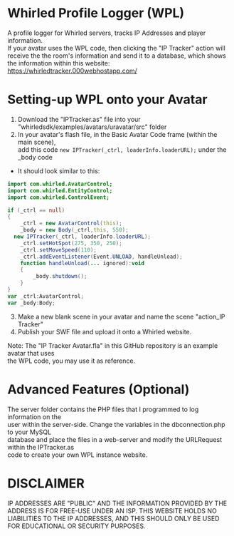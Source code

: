 # Whirled Profile Logger (WPL)
A profile logger for Whirled servers, tracks IP Addresses and player information.  
If your avatar uses the WPL code, then clicking the "IP Tracker" action will receive the the room's information and send it to a database, which shows the information within this website: https://whirledtracker.000webhostapp.com/

# Setting-up WPL onto your Avatar
1. Download the "IPTracker.as" file into your "whirledsdk/examples/avatars/uravatar/src" folder  
2. In your avatar's flash file, in the Basic Avatar Code frame (within the main scene),  
add this code ```new IPTracker(_ctrl, loaderInfo.loaderURL);``` under the _body code
- It should look similar to this:  
```actionscript
import com.whirled.AvatarControl;
import com.whirled.EntityControl;
import com.whirled.ControlEvent;

if (_ctrl == null)
{
	_ctrl = new AvatarControl(this);
	_body = new Body(_ctrl,this, 550);
  new IPTracker(_ctrl, loaderInfo.loaderURL);
	_ctrl.setHotSpot(275, 350, 250);
	_ctrl.setMoveSpeed(110);
	_ctrl.addEventListener(Event.UNLOAD, handleUnload);
	function handleUnload(... ignored):void
	{
		_body.shutdown();
	}
}
var _ctrl:AvatarControl;
var _body:Body;
``` 
3. Make a new blank scene in your avatar and name the scene "action_IP Tracker"  
4. Publish your SWF file and upload it onto a Whirled website.

Note: The "IP Tracker Avatar.fla" in this GitHub repository is an example avatar that uses  
the WPL code, you may use it as reference.

# Advanced Features (Optional)
The server folder contains the PHP files that I programmed to log information on the  
user within the server-side. Change the variables in the dbconnection.php to your MySQL  
database and place the files in a web-server and modify the URLRequest within the IPTracker.as  
code to create your own WPL instance website.

# DISCLAIMER
IP ADDRESSES ARE "PUBLIC" AND THE INFORMATION PROVIDED BY THE ADDRESS IS FOR FREE-USE UNDER AN ISP. THIS WEBSITE HOLDS NO LIABILITIES TO THE IP ADDRESSES, AND THIS SHOULD ONLY BE USED FOR EDUCATIONAL OR SECURITY PURPOSES. 
